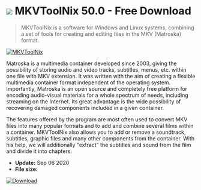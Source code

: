 # ![](https://cdn.softexe.net/static/icon/win.gif) MKVToolNix 50.0 - Free Download

> MKVToolNix is ​​a software for Windows and Linux systems, combining a set of tools for creating and editing files in the MKV (Matroska) format.

[![MKVToolNix](https://gallery.dpcdn.pl/imgc/Tools/3096/g_-_420x350_1.5_-_x20170228143739_0.png)](https://softexe.net/win/multimedia/video/mkvtoolnix:hepa.html)

Matroska is a multimedia container developed since 2003, giving the possibility of storing audio and video tracks, subtitles, menus, etc. within one file with MKV extension. It was written with the aim of creating a flexible multimedia container format independent of the operating system. Importantly, Matroska is an open source and completely free platform for encoding audio-visual materials for a whole spectrum of needs, including streaming on the Internet. Its great advantage is the wide possibility of recovering damaged components included in a given container. 
 
 The features offered by the program are most often used to convert MKV files into many popular formats and to add and combine several films within a container. MKVToolNix also allows you to add or remove a soundtrack, subtitles, graphic files and many other components from the container. With his help, we will additionally "extract" the subtitles and sound from the film and divide it into chapters.


- **Update:** Sep 06 2020
- **File size:** 

[![Download](https://cdn.softexe.net/static/img/download.png)](https://softexe.net/win/multimedia/video/mkvtoolnix:hepa.html)

